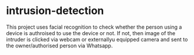 # intrusion-detection
This project uses facial recognition to check whether the person using a device is authroised to use the device or not. If not, then image of the intruder is clicked via webcam or externallyu equipped camera and sent to the owner/authorised person via Whatsapp.
